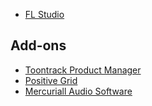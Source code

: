 * [FL Studio](https://www.image-line.com/fl-studio-download/) 

## Add-ons
* [Toontrack Product Manager](https://www.toontrack.com/product-manager/)
* [Positive Grid](https://member.positivegrid.com/)
* [Mercuriall Audio Software](https://mercuriall.com/cms/details_freestuff)
